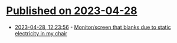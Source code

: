 # [Published on 2023-04-28](index.md)

* [2023-04-28, 12:23:56](https://lobste.rs/s/le6ojv/monitor_screen_blanks_due_static) - [Monitor/screen that blanks due to static electricity in my chair](https://superuser.com/questions/1406140/monitor-screen-that-blanks-due-to-static-electricity-in-my-chair#1406142)
